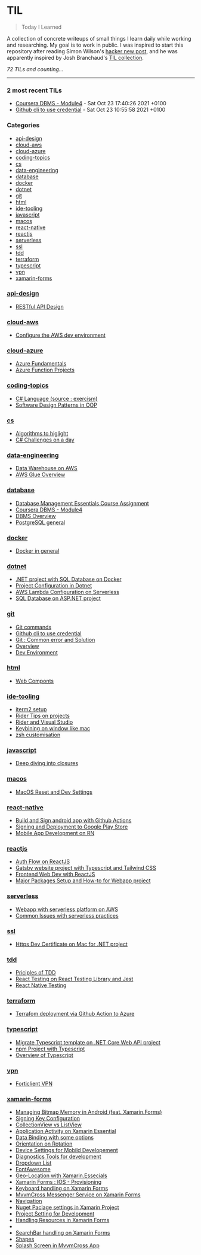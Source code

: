# TIL
> Today I Learned

A collection of concrete writeups of small things I learn daily while working
and researching. My goal is to work in public. I was inspired to start this
repository after reading Simon Wilson's [hacker new post][1], and he was
apparently inspired by Josh Branchaud's [TIL collection][2].


_72 TILs and counting..._

---

### 2 most recent TILs

- [Coursera DBMS - Module4](database/coursera-task-m4.md) - Sat Oct 23 17:40:26 2021 +0100
- [Github cli to use credential](git/github-cli.md) - Sat Oct 23 10:55:58 2021 +0100

### Categories

- [api-design](#api-design)
- [cloud-aws](#cloud-aws)
- [cloud-azure](#cloud-azure)
- [coding-topics](#coding-topics)
- [cs](#cs)
- [data-engineering](#data-engineering)
- [database](#database)
- [docker](#docker)
- [dotnet](#dotnet)
- [git](#git)
- [html](#html)
- [ide-tooling](#ide-tooling)
- [javascript](#javascript)
- [macos](#macos)
- [react-native](#react-native)
- [reactjs](#reactjs)
- [serverless](#serverless)
- [ssl](#ssl)
- [tdd](#tdd)
- [terraform](#terraform)
- [typescript](#typescript)
- [vpn](#vpn)
- [xamarin-forms](#xamarin-forms)

### [api-design](#api-design)
- [RESTful API Design](api-design/RESTful.md)

### [cloud-aws](#cloud-aws)
- [Configure the AWS dev environment](cloud-aws/aws-setup.md)

### [cloud-azure](#cloud-azure)
- [Azure Fundamentals](cloud-azure/cert-fundamentals.md)
- [Azure Function Projects](cloud-azure/functions.md)

### [coding-topics](#coding-topics)
- [C# Language (source : exercism)](coding-topics/csharp.md)
- [Software Design Patterns in OOP](coding-topics/design-patterns.md)

### [cs](#cs)
- [Algorithms to higlight](cs/algorithms.md)
- [C# Challenges on a day](cs/challenges-csharp.md)

### [data-engineering](#data-engineering)
- [Data Warehouse on AWS](data-engineering/aws-data-warehouse.md)
- [AWS Glue Overview](data-engineering/aws-glue.md)

### [database](#database)
- [Database Management Essentials Course Assignment](database/coursera-task-m3.md)
- [Coursera DBMS - Module4](database/coursera-task-m4.md)
- [DBMS Overview](database/dbms.md)
- [PostgreSQL general](database/postgresql.md)

### [docker](#docker)
- [Docker in general](docker/overview.md)

### [dotnet](#dotnet)
- [.NET project with SQL Database on Docker](dotnet/docker-sqldb.md)
- [Project Configuration in Dotnet](dotnet/project-setup.md)
- [AWS Lambda Configuration on Serverless](dotnet/sls-lambda-exe.md)
- [SQL Database on ASP.NET project](dotnet/sqldb-asp.net.md)

### [git](#git)
- [Git commands](git/commands.md)
- [Github cli to use credential](git/github-cli.md)
- [Git : Common error and Solution](git/issues.md)
- [Overview](git/overview.md)
- [Dev Environment](git/setup.md)

### [html](#html)
- [Web Componts](html/web-components.md)

### [ide-tooling](#ide-tooling)
- [iterm2 setup](ide-tooling/iterm2.md)
- [Rider Tips on projects](ide-tooling/rider-tips.md)
- [Rider and Visual Studio](ide-tooling/rider-vs.md)
- [Keybining on window like mac](ide-tooling/win-mac-keymap.md)
- [zsh customisation](ide-tooling/zsh.md)

### [javascript](#javascript)
- [Deep diving into closures](javascript/closures.md)

### [macos](#macos)
- [MacOS Reset and Dev Settings](macos/reset-settings.md)

### [react-native](#react-native)
- [Build and Sign android app with Github Actions](react-native/android-deploy-gitaction.md)
- [Signing and Deployment to Google Play Store](react-native/android-signing-deploy.md)
- [Mobile App Development on RN](react-native/dev-environment-setup.md)

### [reactjs](#reactjs)
- [Auth Flow on ReactJS](reactjs/auth.md)
- [Gatsby website project with Typescript and Tailwind CSS](reactjs/gatsby-ts-tailwind.md)
- [Frontend Web Dev with ReactJS](reactjs/get-started.md)
- [Major Packages Setup and How-to for Webapp project](reactjs/packages.md)

### [serverless](#serverless)
- [Webapp with serverless platform on AWS](serverless/aws-webapp.md)
- [Common Issues with serverless practices](serverless/issues.md)

### [ssl](#ssl)
- [Https Dev Certificate on Mac for .NET project](ssl/localhost-cert.md)

### [tdd](#tdd)
- [Priciples of TDD](tdd/priciples.md)
- [React Testing on React Testing Library and Jest](tdd/react-testing.md)
- [React Native Testing](tdd/reactnative-testing.md)

### [terraform](#terraform)
- [Terrafom deployment via Github Action to Azure](terraform/github-action-azure.md)

### [typescript](#typescript)
- [Migrate Typescript template on .NET Core Web API project](typescript/.netcore-webapp.md)
- [npm Project with Typescript](typescript/npm-proj-setup.md)
- [Overview of Typescript](typescript/overview.md)

### [vpn](#vpn)
- [Forticlient VPN](vpn/forticlient.md)

### [xamarin-forms](#xamarin-forms)
- [Managing Bitmap Memory in Android (feat. Xamarin.Forms)](xamarin-forms/android-bitmap.md)
- [Signing Key Configuration](xamarin-forms/android-keystore.md)
- [CollectionView vs ListView](xamarin-forms/collection-view.md)
- [Application Activity on Xamarin Essential](xamarin-forms/current-activity.md)
- [Data Binding with some options](xamarin-forms/data-binding.md)
- [Orientation on Rotation](xamarin-forms/device-orientation.md)
- [Device Settings for Mobild Developement](xamarin-forms/device-settings.md)
- [Diagnostics Tools for development](xamarin-forms/diagnostics.md)
- [Dropdown List](xamarin-forms/dropdown-view.md)
- [FontAwesome](xamarin-forms/fontawesome.md)
- [Geo-Location with Xamarin.Essecials](xamarin-forms/geo-location.md)
- [Xamarin Forms : IOS - Provisioning](xamarin-forms/ios-provisioning.md)
- [Keyboard handling on Xamarin Forms](xamarin-forms/keyboard.md)
- [MvvmCross Messenger Service on Xamarin Forms](xamarin-forms/messenger.md)
- [Navigation](xamarin-forms/navigation.md)
- [Nuget Paclage settings in Xamarin Project](xamarin-forms/nuget-settings.md)
- [Project Setting for Development](xamarin-forms/project-setting.md)
- [Handling Resources in Xamarin Forms](xamarin-forms/resources.md)
- [](xamarin-forms/rotation.md)
- [SearchBar handling on Xamarin Forms](xamarin-forms/searchbar.md)
- [Shapes](xamarin-forms/shape.md)
- [Splash Screen in MvvmCross App](xamarin-forms/splash.md)

[1]: https://simonwillison.net/2020/Apr/20/self-rewriting-readme/
[2]: https://github.com/jbranchaud/til

